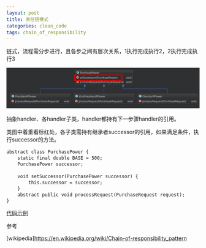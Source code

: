 ```yaml
---
layout: post
title: 责任链模式
categories: clean_code
tags: chain_of_responsibility
---
```


链式，流程需分步进行，且各步之间有层次关系，1执行完成执行2，2执行完成执行3

![类图](/images/design_pattern/chain_of_responsibility.png)

抽象handler、各handler子类，handler都持有下一步骤handler的引用。

类图中着重看标红处，各子类需持有继承者successor的引用，如果满足条件，执行successor的方法。

    abstract class PurchasePower {
        static final double BASE = 500;
        PurchasePower successor;

        void setSuccessor(PurchasePower successor) {
            this.successor = successor;
        }
        abstract public void processRequest(PurchaseRequest request);
    }

[代码示例](https://github.com/lcj1992/learn/blob/master/java/designPattern/src/main/java/behavioral/chainOfResponsibility/ChainOfResponseTest.java)

参考

[wikipedia]<https://en.wikipedia.org/wiki/Chain-of-responsibility_pattern>
